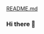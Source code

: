 [README.md](https://github.com/shaiksb/shaiksb/files/6831541/README.md)
### Hi there 👋

<!--
**shaiksb/shaiksb** is a ✨ _special_ ✨ repository because its `README.md` (this file) appears on your GitHub profile.

Here are some ideas to get you started:[CMakeLists.txt](https://github.com/shaiksb/shaiksb/files/6831555/CMakeLists.txt)


- 🔭 I’m currently working on ...
- 🌱 I’m currently learning ...
- 👯 I’m looking to collaborate on ...
- 🤔 I’m looking for help with ...
- 💬 Ask me about ...
- 📫 How to reach me: ...
- 😄 Pronouns: ...
- ⚡ Fun fact: ...
-->
